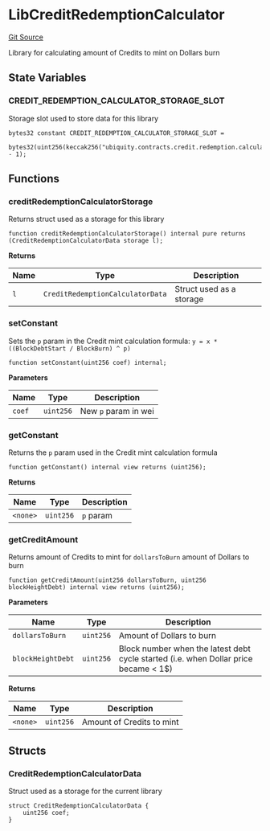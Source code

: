 # LibCreditRedemptionCalculator
[Git Source](https://github.com/ubiquity/ubiquity-dollar/blob/4924ab0035521e70625d704791f5b260a4713327/src/dollar/libraries/LibCreditRedemptionCalculator.sol)

Library for calculating amount of Credits to mint on Dollars burn


## State Variables
### CREDIT_REDEMPTION_CALCULATOR_STORAGE_SLOT
Storage slot used to store data for this library


```solidity
bytes32 constant CREDIT_REDEMPTION_CALCULATOR_STORAGE_SLOT =
    bytes32(uint256(keccak256("ubiquity.contracts.credit.redemption.calculator.storage")) - 1);
```


## Functions
### creditRedemptionCalculatorStorage

Returns struct used as a storage for this library


```solidity
function creditRedemptionCalculatorStorage() internal pure returns (CreditRedemptionCalculatorData storage l);
```
**Returns**

|Name|Type|Description|
|----|----|-----------|
|`l`|`CreditRedemptionCalculatorData`|Struct used as a storage|


### setConstant

Sets the `p` param in the Credit mint calculation formula:
`y = x * ((BlockDebtStart / BlockBurn) ^ p)`


```solidity
function setConstant(uint256 coef) internal;
```
**Parameters**

|Name|Type|Description|
|----|----|-----------|
|`coef`|`uint256`|New `p` param in wei|


### getConstant

Returns the `p` param used in the Credit mint calculation formula


```solidity
function getConstant() internal view returns (uint256);
```
**Returns**

|Name|Type|Description|
|----|----|-----------|
|`<none>`|`uint256`|`p` param|


### getCreditAmount

Returns amount of Credits to mint for `dollarsToBurn` amount of Dollars to burn


```solidity
function getCreditAmount(uint256 dollarsToBurn, uint256 blockHeightDebt) internal view returns (uint256);
```
**Parameters**

|Name|Type|Description|
|----|----|-----------|
|`dollarsToBurn`|`uint256`|Amount of Dollars to burn|
|`blockHeightDebt`|`uint256`|Block number when the latest debt cycle started (i.e. when Dollar price became < 1$)|

**Returns**

|Name|Type|Description|
|----|----|-----------|
|`<none>`|`uint256`|Amount of Credits to mint|


## Structs
### CreditRedemptionCalculatorData
Struct used as a storage for the current library


```solidity
struct CreditRedemptionCalculatorData {
    uint256 coef;
}
```

